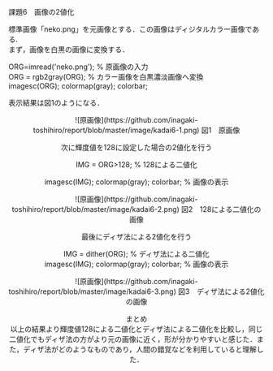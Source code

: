 課題6　画像の2値化

標準画像「neko.png」を元画像とする．この画像はディジタルカラー画像である.  
まず，画像を白黒の画像に変換する．

ORG=imread('neko.png'); % 原画像の入力  
ORG = rgb2gray(ORG); % カラー画像を白黒濃淡画像へ変換  
imagesc(ORG); colormap(gray); colorbar;

表示結果は図1のようになる．

<div align="center">
![原画像](https://github.com/inagaki-toshihiro/report/blob/master/image/kadai6-1.png)  
図1　原画像

次に輝度値を128に設定した場合の2値化を行う

IMG = ORG>128; % 128による二値化

imagesc(IMG); colormap(gray); colorbar; % 画像の表示

<div align="center">
![原画像](https://github.com/inagaki-toshihiro/report/blob/master/image/kadai6-2.png)  
図2　128による二値化の画像

最後にディザ法による2値化を行う

IMG = dither(ORG); % ディザ法による二値化  
imagesc(IMG); colormap(gray); colorbar; % 画像の表示  

<div align="center">
![原画像](https://github.com/inagaki-toshihiro/report/blob/master/image/kadai6-3.png)  
図3　ディザ法による2値化の画像

まとめ  
以上の結果より輝度値128による二値化とディザ法による二値化を比較し，同じ二値化でもディザ法の方がより元の画像に近く，形が分かりやすいと感じた．また，ディザ法がどのようなものであり，人間の錯覚などを利用していると理解した．
